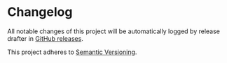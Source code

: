 # Changelog 

All notable changes of this project will be automatically logged by release drafter in 
[GitHub releases](https://github.com/uhafner/jquery3-api-plugin/releases). 

This project adheres to [Semantic Versioning](https://semver.org/spec/v2.0.0.html).
